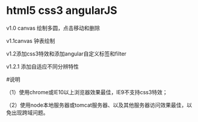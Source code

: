 # html5 css3 angularJS
v1.0 canvas 绘制多圆，点击移动和删除

v1.1canvas 钟表绘制

v1.2添加css3特效和添加angular自定义标签和filter

v1.2.1 添加自适应不同分辨特性

#说明

（1）使用chrome或IE10以上浏览器效果最佳，IE9不支持css3特效；

（2）使用node本地服务器或tomcat服务器、以及其他服务器访问效果最佳，以免出现跨域问题。

